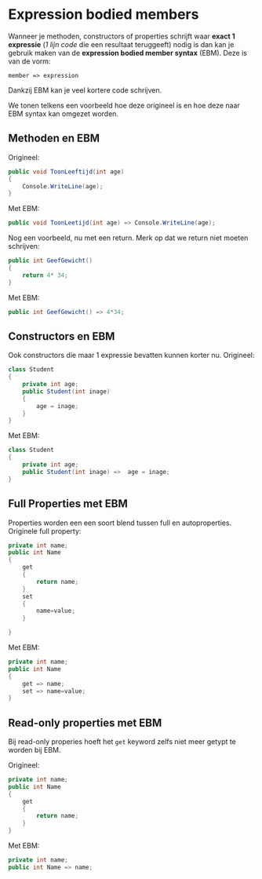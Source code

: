 # Expression bodied members

Wanneer je methoden, constructors of properties schrijft waar **exact 1 expressie** (*1 lijn code* die een resultaat teruggeeft) nodig is dan kan je gebruik maken van de **expression bodied member syntax** (EBM). Deze is van de vorm:

<!---{line-numbers:false}--->
```text
member => expression
```

Dankzij EBM kan je veel kortere code schrijven.

We tonen telkens een voorbeeld hoe deze origineel is en hoe deze naar EBM syntax kan omgezet worden.

## Methoden en EBM

Origineel:

```csharp
public void ToonLeeftijd(int age)
{
    Console.WriteLine(age);
}
```

Met EBM:

```csharp
public void ToonLeetijd(int age) => Console.WriteLine(age);
```

Nog een voorbeeld, nu met een return. Merk op dat we return niet moeten schrijven:

```csharp
public int GeefGewicht()
{
    return 4* 34;
}
```

Met EBM:
```csharp
public int GeefGewicht() => 4*34;
```

## Constructors en EBM
Ook constructors die maar 1 expressie bevatten kunnen korter nu.
Origineel:
```csharp
class Student
{
    private int age;
    public Student(int inage)
    {
        age = inage;
    }
}
```

Met EBM:
```csharp
class Student
{
    private int age;
    public Student(int inage) =>  age = inage;
}
```

## Full Properties met EBM
Properties worden een een soort blend tussen full en autoproperties.
Originele full property:
```csharp
private int name;
public int Name
{
    get
    {
        return name;
    }
    set
    {
        name=value;
    }

}
```

Met EBM:
```csharp
private int name;
public int Name
{
    get => name;
    set => name=value;
}
```
## Read-only properties met EBM
Bij read-only properies hoeft het ``get`` keyword zelfs niet meer getypt te worden bij EBM.

Origineel:

```csharp
private int name;
public int Name
{
    get
    {
        return name;
    }
}
```

Met EBM:
```csharp
private int name;
public int Name => name;
```
